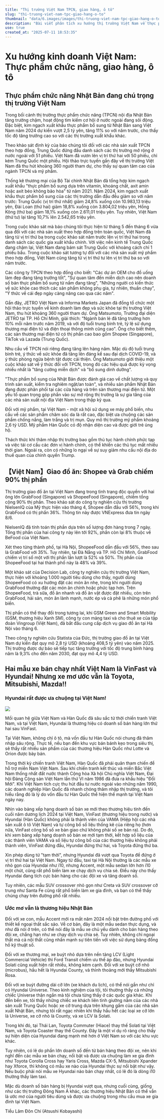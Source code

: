 ```yaml
---
title: "Thị trường Việt Nam TPCN, giao hàng, ô tô"
slug: "thi-truong-viet-nam-tpc-giao-hang-o-to"
thumbnail: "data/6.images/images/thi-truong-viet-nam-tpc-giao-hang-o-to.webp"
description: "Bài viết phân tích xu hướng thị trường Việt Nam về thực phẩm chức năng (xuất khẩu Nhật Bản tăng mạnh), dịch vụ giao đồ ăn (Grab và Shopee chiếm 90 thị phần), và ngành ô tô (Hyundai và VinFast dẫn đầu doanh số nhưng thương hiệu Nhật vẫn được ưa chuộng)."
use: true
created_at: "2025-07-11 18:53:35"
---
```


# Xu hướng kinh doanh Việt Nam: Thực phẩm chức năng, giao hàng, ô tô

## Thực phẩm chức năng Nhật Bản đang chú trọng thị trường Việt Nam

Trong bối cảnh thị trường thực phẩm chức năng (TPCN) nội địa Nhật Bản tăng trưởng chậm, hoạt động tìm kiếm cơ hội ở nước ngoài đang sôi động. Đặc biệt, kim ngạch xuất khẩu thực phẩm bổ sung từ Nhật Bản sang Việt Nam năm 2024 dự kiến vượt 2,5 tỷ yên, tăng 11% so với năm trước, cho thấy tốc độ tăng trưởng cao so với các thị trường xuất khẩu khác.

Theo khảo sát định kỳ của báo chúng tôi đối với các nhà sản xuất TPCN theo hợp đồng, Trung Quốc đứng đầu danh sách các thị trường mở rộng ở nước ngoài với 51 phiếu. Việt Nam đã vươn lên vị trí thứ hai với 50 phiếu, chỉ kém Trung Quốc một phiếu. Hội thảo trực tuyến gần đây về thị trường Việt Nam đã thu hút khoảng 360 người tham dự, cho thấy sự quan tâm cao của ngành TPCN và mỹ phẩm.

Thống kê thương mại của Bộ Tài chính Nhật Bản đã tổng hợp kim ngạch xuất khẩu "thực phẩm bổ sung dựa trên vitamin, khoáng chất, axit amin hoặc axit béo không bão hòa" từ năm 2021. Năm 2024, kim ngạch xuất khẩu thực phẩm bổ sung của các thị trường dẫn đầu đều giảm so với năm trước: Trung Quốc (vị trí thứ nhất) giảm 24,8% xuống còn 10.983,13 triệu yên, Đài Loan (thứ hai) giảm 18,8% xuống còn 3.804,02 triệu yên, Hồng Kông (thứ ba) giảm 18,1% xuống còn 2.611,01 triệu yên. Tuy nhiên, Việt Nam (thứ tư) lại tăng 10,7% lên 2.542,65 triệu yên.

Trong cuộc khảo sát mà báo chúng tôi thực hiện từ tháng 5 đến tháng 6 vừa qua đối với các nhà sản xuất theo hợp đồng trên toàn quốc, Việt Nam đã tăng từ vị trí thứ ba trong cuộc khảo sát năm trước lên vị trí thứ hai trong danh sách các quốc gia xuất khẩu chính. Với việc nền kinh tế Trung Quốc đang chậm lại, Việt Nam đang bám sát Trung Quốc với khoảng cách chỉ 1 phiếu bầu. Trong cuộc khảo sát tương tự đối với các nhà sản xuất mỹ phẩm theo hợp đồng, Việt Nam cũng tăng từ vị trí thứ tư lên vị trí thứ ba so với năm trước.

Các công ty TPCN theo hợp đồng cho biết: "Các dự án OEM cho đồ uống làm đẹp đang tăng trưởng tốt", "Sự quan tâm đến miễn dịch cao nên doanh số bán thực phẩm bổ sung từ nấm đang tăng", "Những người có kiến thức về sức khỏe cao thích các sản phẩm không phụ gia, tự nhiên, thuần chay", "Ý thức về cái đẹp ngày càng nâng cao qua các năm".

Gần đây, JETRO Việt Nam và Informa Markets Japan đã đồng tổ chức một hội thảo trực tuyến về kinh doanh làm đẹp và sức khỏe tại thị trường Việt Nam, thu hút khoảng 360 người tham dự. Ông Matsumoto, Trưởng đại diện JETRO tại TP. Hồ Chí Minh, giải thích: "Ngành bán lẻ đã tăng trưởng hơn 10% mỗi năm trước năm 2019, và với độ tuổi trung bình trẻ, tỷ lệ sử dụng thương mại điện tử và điện thoại thông minh cũng cao". Ông cho biết thêm, các sàn thương mại điện tử có thị phần cao bao gồm Shopee (Singapore), TikTok và Lazada (Trung Quốc).

Nhu cầu về TPCN nói riêng đang tăng lên hàng năm. Mặc dù độ tuổi trung bình trẻ, ý thức về sức khỏe đã tăng lên đáng kể sau đại dịch COVID-19, và ý thức phòng ngừa bệnh tật được cải thiện. Ông Matsumoto giới thiệu một cuộc khảo sát về ý thức đối với TPCN, trong đó các hiệu quả được kỳ vọng nhiều nhất là "tăng cường miễn dịch" và "bổ sung dinh dưỡng".

"Thực phẩm bổ sung của Nhật Bản được đánh giá cao về chất lượng và quy trình sản xuất, kiểm tra nghiêm ngặt/an toàn", và nhiều sản phẩm Nhật Bản đang được phân phối tại các cửa hàng và trên sàn thương mại điện tử. Một yếu tố quan trọng góp phần vào sự mở rộng thị trường là sự gia tăng của các nhà sản xuất nội địa Việt Nam trong thập kỷ qua.

Đối với mỹ phẩm, tại Việt Nam - một xã hội sử dụng xe máy phổ biến, nhu cầu về các sản phẩm chăm sóc da là rất cao, đặc biệt ưa chuộng các sản phẩm chống nắng, làm trắng và trị mụn. Quy mô thị trường mỹ phẩm khoảng 2,6 tỷ USD. Mỹ phẩm Hàn Quốc có độ nhận diện cao và được giới trẻ ủng hộ.

Thách thức khi thâm nhập thị trường bao gồm thủ tục hành chính phức tạp và việc tái cơ cấu các đơn vị hành chính, có thể khiến các thủ tục mất nhiều thời gian. Ngoài ra, còn có những lo ngại về sự suy giảm nhu cầu nội địa do thuế quan của chính quyền Trump.

## 【Việt Nam】Giao đồ ăn: Shopee và Grab chiếm 90% thị phần

Thị trường giao đồ ăn tại Việt Nam đang trong tình trạng độc quyền với hai ông lớn GrabFood (Singapore) và ShopeeFood (Singapore), chiếm tổng cộng 90% thị phần. Theo khảo sát do công ty nghiên cứu thị trường NielsenIQ của Mỹ thực hiện vào tháng 4, Shopee dẫn đầu với 56%, trong khi GrabFood có thị phần 36%. Thông tin này được VNExpress đưa tin ngày 8/6.

NielsenIQ đã tính toán thị phần dựa trên số lượng đơn hàng trong 7 ngày. Tổng thị phần của hai công ty này lên tới 92%, phần còn lại 8% thuộc về BeFood của Việt Nam.

Xét theo từng thành phố, tại Hà Nội, ShopeeFood dẫn đầu với 56%, theo sau là GrabFood với 35%. Tuy nhiên, tại Đà Nẵng và TP. Hồ Chí Minh, GrabFood chiếm vị trí số một với thị phần lần lượt là 52% và 50%. Thị phần của ShopeeFood tại hai thành phố này là 48% và 39%.

Một khảo sát của Decision Lab, công ty nghiên cứu thị trường Việt Nam, thực hiện với khoảng 1.000 người tiêu dùng cho thấy, người dùng ShopeeFood có xu hướng đặt các món ăn nhẹ, trong khi người dùng GrabFood thường đặt các món ăn chính hoặc phức tạp hơn. Trên ShopeeFood, trà sữa, đồ ăn nhanh và đồ ăn vặt được đặt nhiều, còn trên GrabFood, hải sản, món ăn lành mạnh, nước ép và cà phê là những món phổ biến.

Thị phần có thể thay đổi trong tương lai, khi GSM Green and Smart Mobility (GSM, thương hiệu Xanh SM), công ty con mảng taxi và cho thuê xe của tập đoàn Vingroup (Việt Nam), đã bắt đầu cung cấp dịch vụ giao đồ ăn tại Hà Nội vào tháng 6.

Theo công ty nghiên cứu Statista của Đức, thị trường giao đồ ăn tại Việt Nam dự kiến đạt quy mô 2,8 tỷ USD (khoảng 408,5 tỷ yên) vào năm 2025. Thị trường được dự báo sẽ tiếp tục tăng trưởng với tốc độ trung bình hàng năm là 9,3% cho đến năm 2030, đạt quy mô 4,4 tỷ USD.

## Hai mẫu xe bán chạy nhất Việt Nam là VinFast và Hyundai! Nhưng xe mơ ước vẫn là Toyota, Mitsubishi, Mazda!!

### Hyundai rất được ưa chuộng tại Việt Nam!

![](/images/20250711-00010000-wcartop-000-1-view.webp)

Mối quan hệ giữa Việt Nam và Hàn Quốc đã sâu sắc từ thời chiến tranh Việt Nam, và tại Việt Nam, Hyundai là thương hiệu có doanh số bán hàng lớn thứ hai sau VinFast.

Tại Việt Nam, không chỉ ô tô, mà vốn đầu tư Hàn Quốc nói chung đã thâm nhập sâu rộng. Thực tế, nếu bạn đến khu vực bán bánh kẹo trong siêu thị, sẽ thấy rất nhiều sản phẩm của các thương hiệu Hàn Quốc như Lotte và Orion được bày bán.

Trong thời kỳ chiến tranh Việt Nam, Hàn Quốc đã phái quân tham chiến để hỗ trợ miền Nam Việt Nam. Sau khi chiến tranh kết thúc và miền Bắc Việt Nam thống nhất đất nước thành Cộng hòa Xã hội Chủ nghĩa Việt Nam, Đại hội Đảng Cộng sản Việt Nam lần thứ VI năm 1986 đã đưa ra khẩu hiệu "Đổi Mới". Khi Việt Nam tích cực thu hút đầu tư nước ngoài vào những năm 1990, các doanh nghiệp Hàn Quốc đã nhanh chóng thâm nhập thị trường, và tôi hiểu rằng đó là lý do vốn đầu tư Hàn Quốc thể hiện thế mạnh tại Việt Nam ngày nay.

Nhìn vào bảng xếp hạng doanh số bán xe mới theo thương hiệu tính đến cuối năm dương lịch 2024 tại Việt Nam, VinFast (thương hiệu trong nước) và Hyundai (Hàn Quốc) không phải là thành viên của VAMA (Hiệp hội các nhà sản xuất ô tô Việt Nam) và tự công bố số liệu thống kê của riêng họ (hơn nữa, VinFast công bố số xe bàn giao chứ không phải số xe bán ra). Do đó, khi xem bảng xếp hạng doanh số bán xe mới tạm thời, kết hợp số liệu của các thành viên VAMA và số liệu tự công bố của các thương hiệu không phải thành viên, VinFast đứng đầu, Hyundai đứng thứ hai, và Toyota đứng thứ ba.

Xin phép dùng từ "tạm thời", nhưng Hyundai đã vượt qua Toyota để đứng ở vị trí thứ hai tại Việt Nam. Ngay từ đầu, taxi tại Hà Nội thường là các mẫu xe nhỏ gọn của Hyundai như i10, nhưng Accent, một mẫu sedan lớn hơn i10 một chút, cũng rất phổ biến làm xe chạy dịch vụ chia sẻ. Điều này cho thấy Hyundai đang tích cực bán hàng cho các đội xe và tăng doanh số.

Tuy nhiên, các mẫu SUV crossover nhỏ gọn như Creta và SUV crossover cỡ trung như Santa Fe cũng rất phổ biến làm xe gia đình, và bạn có thể thấy chúng chạy trên đường phố rất nhiều.

### Ước mơ vẫn là thương hiệu Nhật Bản

Đối với xe con, mẫu Accent mới ra mắt năm 2024 nổi bật trên đường phố với thiết kế ngoại thất sắc sảo. Về cơ bản, đây là một mẫu sedan thực dụng, và như đã nói ở trên, có thể nói đây là mẫu xe chủ yếu dành cho bán hàng theo đội xe, chẳng hạn như xe chạy dịch vụ chia sẻ. Tuy nhiên, không chỉ ngoại thất mà cả nội thất cũng nhấn mạnh sự tiên tiến với việc sử dụng bảng đồng hồ kỹ thuật số.

Đối với xe thương mại, xe buýt nhỏ dựa trên nền tảng LCV (Light Commercial Vehicle) thì Ford Transit chiếm ưu thế áp đảo, nhưng Hyundai Solati cũng xuất hiện rất nhiều, không kém cạnh. Đối với xe buýt cỡ nhỏ (microbus), hầu hết là Hyundai County, và thỉnh thoảng mới thấy Mitsubishi Rosa.

Đối với xe buýt đường dài cỡ lớn (xe khách du lịch), có thể nói gần như chỉ có Hyundai Universe. Theo kinh nghiệm của tôi, tôi thường thấy cả những chiếc Universe thân ngắn mà tôi chưa từng thấy ở các quốc gia khác. Khi đến bến xe, tôi thấy những chiếc xe khách liên tỉnh giường nằm của các nhà sản xuất Trung Quốc hoặc xe cỡ trung dựa trên khung gầm của các nhà sản xuất Nhật Bản, nhưng tôi rất ngạc nhiên khi thấy hầu hết các loại xe cỡ lớn là Universe, xe cỡ nhỏ là County, và xe LCV là Solati.

Trong khi đó, tại Thái Lan, Toyota Commuter (Hiace) thay thế Solati tại Việt Nam, và Toyota Coaster thay thế County. Đây là một ví dụ rõ ràng cho thấy sự hiện diện của Hyundai đang mạnh mẽ hơn ở Việt Nam so với các khu vực khác.

Tuy nhiên, có lẽ do phần lớn doanh số đến từ bán hàng theo đội xe, nên khi nghĩ đến các mẫu xe bán chạy, nổi bật và được ưa chuộng làm xe gia đình như Toyota Corolla Cross hay Yaris Cross, Mazda CX-5, Mitsubishi Xpander hay Xforce, thì không có mẫu xe nào của Hyundai thực sự nổi bật như vậy. Nếu buộc phải nói mẫu xe Hyundai nào bán chạy nhất, có lẽ đó là dòng i10 thường thấy làm taxi.

Mặc dù doanh số bán hàng bị Hyundai vượt qua, nhưng cuối cùng, giống như các thị trường Đông Nam Á khác, các thương hiệu Nhật Bản có thể vẫn là ước mơ của người tiêu dùng và được ưa chuộng trong nhu cầu mua xe gia đình tại Việt Nam.

Tiểu Lâm Đôn Chí (Atsushi Kobayashi)